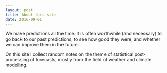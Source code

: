 ```yaml
---
layout: post
title: About this site
date: 2016-09-01
---
```


We make predictions all the time.
It is often worthwhile (and necessary) to go back to our past predictions, to see how good they were, and whether we can improve them in the future.

On this site I collect random notes on the theme of statistical post-processing of forecasts, mostly from the field of weather and climate modelling.

